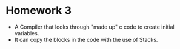 # Homework 3 

- A Compiler that looks through "made up" c code to create initial variables.
- It can copy the blocks in the code with the use of Stacks.
